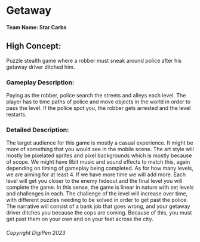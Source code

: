 # Getaway
#### Team Name: Star Carbs 

## High Concept:
Puzzle stealth game where a robber must sneak around police after his getaway driver ditched him.

### Gameplay Description:
Paying as the robber, police search the streets and alleys each level. The player has to time paths of police and move objects in the world in order to pass the level. If the police spot you, the robber gets arrested and the level restarts.

### Detailed Description:
The target audience for this game is mostly a casual experience. It might be more of something that you would see in the mobile scene. The art style will mostly be pixelated sprites and pixel backgrounds which is mostly because of scope. We might have 8bit music and sound effects to match this, again depending on timing of gameplay being completed. As for how many levels, we are aiming for at least 4. If we have more time we will add more. Each level will get you closer to the enemy hideout and the final level you will complete the game. In this sense, the game is linear in nature with set levels and challenges in each. The challenge of the level will increase over time, with different puzzles needing to be solved in order to get past the police. The narrative will consist of a bank job that goes wrong, and your getaway driver ditches you because the cops are coming. Because of this, you must get past them on your own and on your feet across the city.


###### Copyright DigiPen 2023
